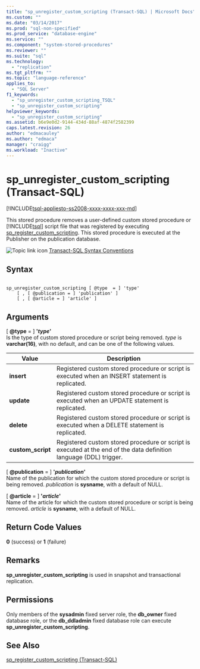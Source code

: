 ```yaml
---
title: "sp_unregister_custom_scripting (Transact-SQL) | Microsoft Docs"
ms.custom: ""
ms.date: "03/14/2017"
ms.prod: "sql-non-specified"
ms.prod_service: "database-engine"
ms.service: ""
ms.component: "system-stored-procedures"
ms.reviewer: ""
ms.suite: "sql"
ms.technology: 
  - "replication"
ms.tgt_pltfrm: ""
ms.topic: "language-reference"
applies_to: 
  - "SQL Server"
f1_keywords: 
  - "sp_unregister_custom_scripting_TSQL"
  - "sp_unregister_custom_scripting"
helpviewer_keywords: 
  - "sp_unregister_custom_scripting"
ms.assetid: b6e9e0d2-9144-434d-88af-4874f2582399
caps.latest.revision: 26
author: "edmacauley"
ms.author: "edmaca"
manager: "craigg"
ms.workload: "Inactive"
---
```

# sp_unregister_custom_scripting (Transact-SQL)
[!INCLUDE[tsql-appliesto-ss2008-xxxx-xxxx-xxx-md](../../includes/tsql-appliesto-ss2008-xxxx-xxxx-xxx-md.md)]

  This stored procedure removes a user-defined custom stored procedure or [!INCLUDE[tsql](../../includes/tsql-md.md)] script file that was registered by executing [sp_register_custom_scripting](../../relational-databases/system-stored-procedures/sp-register-custom-scripting-transact-sql.md). This stored procedure is executed at the Publisher on the publication database.  
  
 ![Topic link icon](../../database-engine/configure-windows/media/topic-link.gif "Topic link icon") [Transact-SQL Syntax Conventions](../../t-sql/language-elements/transact-sql-syntax-conventions-transact-sql.md)  
  
## Syntax  
  
```  
  
sp_unregister_custom_scripting [ @type  = ] 'type'  
    [ , [ @publication = ] 'publication' ]  
    [ , [ @article = ] 'article' ]  
```  
  
## Arguments  
 [ **@type** = ] **'***type***'**  
 Is the type of custom stored procedure or script being removed. *type* is **varchar(16)**, with no default, and can be one of the following values.  
  
|Value|Description|  
|-----------|-----------------|  
|**insert**|Registered custom stored procedure or script is executed when an INSERT statement is replicated.|  
|**update**|Registered custom stored procedure or script is executed when an UPDATE statement is replicated.|  
|**delete**|Registered custom stored procedure or script is executed when a DELETE statement is replicated.|  
|**custom_script**|Registered custom stored procedure or script is executed at the end of the data definition language (DDL) trigger.|  
  
 [ **@publication** = ] **'***publication***'**  
 Name of the publication for which the custom stored procedure or script is being removed. *publication* is **sysname**, with a default of NULL.  
  
 [ **@article** = ] **'***article***'**  
 Name of the article for which the custom stored procedure or script is being removed. *article* is **sysname**, with a default of NULL.  
  
## Return Code Values  
 **0** (success) or **1** (failure)  
  
## Remarks  
 **sp_unregister_custom_scripting** is used in snapshot and transactional replication.  
  
## Permissions  
 Only members of the **sysadmin** fixed server role, the **db_owner** fixed database role, or the **db_ddladmin** fixed database role can execute **sp_unregister_custom_scripting**.  
  
## See Also  
 [sp_register_custom_scripting &#40;Transact-SQL&#41;](../../relational-databases/system-stored-procedures/sp-register-custom-scripting-transact-sql.md)  
  
  
